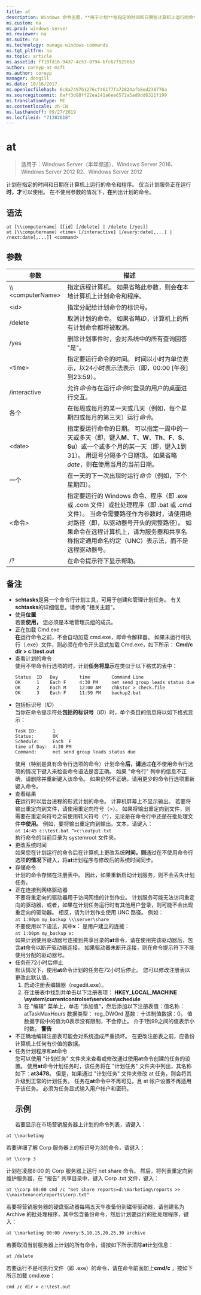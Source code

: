 ```yaml
---
title: at
description: Windows 命令主题，**用于计划**在指定的时间和日期在计算机上运行的命令和程序。
ms.custom: na
ms.prod: windows-server
ms.reviewer: na
ms.suite: na
ms.technology: manage-windows-commands
ms.tgt_pltfrm: na
ms.topic: article
ms.assetid: ff18fd16-9437-4c53-8794-bfc67f5256b3
author: coreyp-at-msft
ms.author: coreyp
manager: dongill
ms.date: 10/16/2017
ms.openlocfilehash: 6c8a7497b1276cf46177fa72824afb8ed238776a
ms.sourcegitcommit: 6aff3d88ff22ea141a6ea6572a5ad8dd6321f199
ms.translationtype: MT
ms.contentlocale: zh-CN
ms.lasthandoff: 09/27/2019
ms.locfileid: "71382618"
---
```

# <a name="at"></a>at

>适用于：Windows Server（半年频道）、Windows Server 2016、Windows Server 2012 R2、Windows Server 2012

计划在指定的时间和日期在计算机上运行的命令和程序。 仅当计划服务正在运行**时，才**可以使用。 在不使用参数的情况下，**在**列出计划的命令。
## <a name="syntax"></a>语法
```
at [\\computername] [[id] [/delete] | /delete [/yes]]
at [\\computername] <time> [/interactive] [/every:date[,...] | /next:date[,...]] <command>
```
## <a name="parameters"></a>参数

|      参数       |                                                                                                                                                                                                               描述                                                                                                                                                                                                                |
|----------------------|------------------------------------------------------------------------------------------------------------------------------------------------------------------------------------------------------------------------------------------------------------------------------------------------------------------------------------------------------------------------------------------------------------------------------------------|
| \\\\\<computerName\> |                                                                                                                                                        指定远程计算机。 如果省略此参数，则会**在**本地计算机上计划命令和程序。                                                                                                                                                        |
|        \<id\>        |                                                                                                                                                                                   指定分配给计划命令的标识号。                                                                                                                                                                                   |
|       /delete        |                                                                                                                                                                取消计划的命令。 如果省略*ID*，计算机上的所有计划命令都将被取消。                                                                                                                                                                |
|         /yes         |                                                                                                                                                                               删除计划事件时，会对系统中的所有查询回答 "是"。                                                                                                                                                                               |
|       \<time\>       |                                                                                                                                          指定要运行命令的时间。 时间以小时为单位表示，以24小时表示法表示（即，00:00 [午夜] 到23:59）。                                                                                                                                          |
|     /interactive     |                                                                                                                                                                  允许*命令*与在运行*命令*时登录的用户的桌面进行交互。                                                                                                                                                                  |
|       各个        |                                                                                                                                                    在每周或每月的某一天或几天（例如，每个星期四或每月的第三天）运行*命令*。                                                                                                                                                    |
|       \<date\>       |                                                  指定要运行命令的日期。 可以指定一周中的一天或多天（即，键入**M**、**T**、**W**、**Th**、**F**、**S**、**Su**）或一个或多个月的某一天（即，键入1到31）。 用逗号分隔多个日期项。 如果省略*date*，则**在**使用当月的当前日期。                                                  |
|        一个        |                                                                                                                                                                              在一天的下一次出现时运行*命令*（例如，下个星期四）。                                                                                                                                                                              |
|     \<命令\>      | 指定要运行的 Windows 命令、程序（即 .exe 或 .com 文件）或批处理程序（即 .bat 或 .cmd 文件）。 当命令需要路径作为参数时，请使用绝对路径（即，以驱动器号开头的完整路径）。 如果命令在远程计算机上，请为服务器和共享名称指定通用命名约定（UNC）表示法，而不是远程驱动器号。 |
|          /?          |                                                                                                                                                                                                   在命令提示符下显示帮助。                                                                                                                                                                                                   |

## <a name="remarks"></a>备注
- **schtasks**是另一个命令行计划工具，可用于创建和管理计划任务。 有关**schtasks**的详细信息，请参阅 "相关主题"。
- 使用**位置**  
  若要**使用，** 您必须是本地管理员组的成员。
- 正在加载 Cmd.exe  
  **在**运行命令之前，不会自动加载 cmd.exe，即命令解释器。 如果未运行可执行（.exe）文件，则必须在命令开头显式加载 Cmd.exe，如下所示： **Cmd/c dir > c:\test.out**
- 查看计划的命令  
  使用不带命令行选项的时，计划**任务将显示**在类似于以下格式的表中：
  ```
  Status  ID   Day        time        Command Line
  OK      1    Each F     4:30 PM     net send group leads status due
  OK      2    Each M     12:00 AM    chkstor > check.file
  OK      3    Each F     11:59 PM    backup2.bat
  ```
- 包括标识号（*ID*）  
  当你在命令提示符处**包括的标识号**（*ID*）时，单个条目的信息将以如下格式显示：  
  ```
  Task ID:      1
  Status:       OK
  Schedule:     Each  F
  time of Day:  4:30 PM
  Command:      net send group leads status due
  ```
  使用（特别是具有命令行选项的命令）计划命令**后，请**通过**在**不使用命令行选项的情况下键入来检查命令语法是否正确。 如果 "命令行" 列中的信息不正确，请删除并重新键入该命令。 如果仍然不正确，请用更少的命令行选项重新键入命令。
- 查看结果  
  **在**运行时以后台进程的形式计划的命令。 计算机屏幕上不显示输出。 若要将输出重定向到文件，请使用重定向符号（>）。 如果将输出重定向到文件，则需要在重定向符号之前使用转义符号（^），无论是在命令行中还是在批处理文件**中使用。** 例如，要将输出重定向到输出。文本，请键入：  
  `at 14:45 c:\test.bat ^>c:\output.txt`  
  执行命令的当前目录为 systemroot 文件夹。
- 更改系统时间  
  如果您在计划运行的命令后在计算机上更改系统**时间，则**通过在不使用命令行选项**的情况下**键入，将**at**计划程序与修改后的系统时间同步。
- 存储命令  
  计划的命令存储在注册表中。 因此，如果重新启动计划服务，则不会丢失计划任务。
- 正在连接到网络驱动器  
  不要将重定向的驱动器用于访问网络的计划作业。 计划服务可能无法访问重定向的驱动器，或者，如果在计划任务运行时有其他用户登录，则可能不会出现重定向的驱动器。 相反，请为计划作业使用 UNC 路径。 例如：  
  `at 1:00pm my_backup \\\server\share`  
  不要使用以下语法，其中**x：** 是用户建立的连接：  
  `at 1:00pm my_backup x:`  
  如果计划使用驱动器号连接到共享目录的**at**命令，请在使用完该驱动器后，包含**at**命令以断开驱动器连接。 如果驱动器未断开连接，则在命令提示符下不能使用分配的驱动器号。
- 任务在72小时后停止  
  默认情况下，使用**at**命令计划的任务在72小时后停止。 您可以修改注册表以更改此默认值。
  1.  启动注册表编辑器（regedit.exe）。
  2.  在注册表中找到并单击以下注册表项： **HKEY_LOCAL_MACHINE \system\currentcontrolset\services\schedule**
  3.  在 "编辑" 菜单上，单击 "添加值"，然后添加以下注册表值：值名称： atTaskMaxHours 数据类型： reg_DWOrd 基数：十进制值数据：0。 值数据字段中的值为0表示没有限制，不会停止。 介于1到99之间的值表示小时数。
  **警告**
- 不正确地编辑注册表可能会对系统造成严重损坏。 在更改注册表之前，应备份计算机上任何有价值的数据。
- 任务计划程序和**at**命令  
  您可以使用 "计划任务" 文件夹来查看或修改通过使用**at**命令创建的任务的设置。 使用**at**命令计划任务时，该任务将在 "计划任务" 文件夹中列出，其名称如下：**at3478**。 但是，如果通过 "计划任务" 文件夹修改 at 任务，则会将其升级到正常的计划任务。 任务在**at**命令中不再可见，且 at 帐户设置不再适用于该任务。 必须为任务显式输入用户帐户和密码。
  ## <a name="examples"></a>示例
  若要显示在市场营销服务器上计划的命令列表，请键入：

`at \\marketing`

若要详细了解 Corp 服务器上的标识号为3的命令，请键入：

`at \\corp 3`

计划在凌晨8:00 的 Corp 服务器上运行 net share 命令。 然后，将列表重定向到维护服务器，在 "报告" 共享目录中，键入 Corp .txt 文件，键入：

`at \\corp 08:00 cmd /c "net share reports=d:\marketing\reports >> \\maintenance\reports\corp.txt"`

若要将营销服务器的硬盘驱动器每隔五天午夜备份到磁带驱动器，请创建名为 Archive 的批处理程序，其中包含备份命令，然后计划要运行的批处理程序，键入：

`at \\marketing 00:00 /every:5,10,15,20,25,30 archive`

若要取消当前服务器上计划的所有命令，请按如下所示清除**at**计划信息：

`at /delete`

若要运行不是可执行文件（即 .exe）的命令，请在命令前面加上**cmd/c** ，按如下所示加载 cmd.exe：

`cmd /c dir > c:\test.out`
